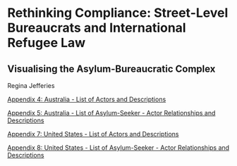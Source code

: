 <html>
<body>
<h1>Rethinking Compliance: Street-Level Bureaucrats and International Refugee Law</h1>
<h2>Visualising the Asylum-Bureaucratic Complex</h2>
<p>Regina Jefferies</p>
<p><a href="https://reginajefferies.github.io/Appendix_4_Australia_Alter_Descriptions.pdf">Appendix 4: Australia - List of Actors and Descriptions</a></p>
<p><a href="https://reginajefferies.github.io/Appendix_5_Australia_Ego-Alter_Links_Descriptions.pdf">Appendix 5: Australia - List of Asylum-Seeker - Actor Relationships and Descriptions</a></p>
<p><a href="https://reginajefferies.github.io/Appendix_7_US_Alter_Descriptions.pdf">Appendix 7: United States - List of Actors and Descriptions</a></p>
<p><a href="https://reginajefferies.github.io/Appendix_8_US_Ego-Alter_Links_Descriptions.pdf">Appendix 8: United States - List of Asylum-Seeker - Actor Relationships and Descriptions</a></p>
</body>
</html>
